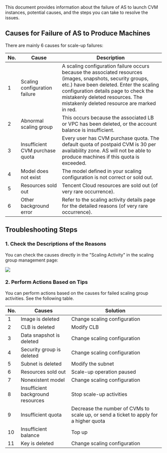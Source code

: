 This document provides information about the failure of AS to launch CVM instances, potential causes, and the steps you can take to resolve the issues.

## Causes for Failure of AS to Produce Machines

There are mainly 6 causes for scale-up failures:

| No. | Cause | Description | 
|---------|---------|---------|
| 1 | Scaling configuration failure | A scaling configuration failure occurs because the associated resources (images, snapshots, security groups, etc.) have been deleted. Enter the scaling configuration details page to check the mistakenly deleted resources. The mistakenly deleted resource are marked in red.  | 
| 2 | Abnormal scaling group | This occurs because the associated LB or VPC has been deleted, or the account balance is insufficient.  | 
| 3 | Insufficient CVM purchase quota | Every user has CVM purchase quota. The default quota of postpaid CVM is 30 per availability zone. AS will not be able to produce machines if this quota is exceeded.  | 
| 4 | Model does not exist | The model defined in your scaling configuration is not correct or sold out.  | 
| 5 | Resources sold out |Tencent Cloud resources are sold out (of very rare occurrence).  | 
| 6 | Other background error | Refer to the scaling activity details page for the detailed reasons (of very rare occurrence).  | 

## Troubleshooting Steps

### 1. Check the Descriptions of the Reasons

You can check the causes directly in the "Scaling Activity" in the scaling group management page:

![](https://mc.qcloudimg.com/static/img/51e997b42d2d7e7ce6d8bf3f2e662411/0.jpg)

### 2. Perform Actions Based on Tips

You can perform actions based on the causes for failed scaling group activities. See the following table.

| No. | Causes | Solution | 
|---------|---------|---------|
| 1 | Image is deleted | 	Change scaling configuration | 
| 2 | CLB is deleted | Modify CLB | 
| 3 | Data snapshot is deleted | Change scaling configuration | 
| 4 |Security group is deleted | Change scaling configuration | 
| 5 | Subnet is deleted | Modify the subnet | 
| 6 | Resources sold out | Scale-up operation paused | 
| 7 | Nonexistent model | Change scaling configuration | 
| 8 | Insufficient background resources | Stop scale-up activities| 
| 9 | Insufficient quota | Decrease the number of CVMs to scale up, or send a ticket to apply for a higher quota | 
| 10 | Insufficient balance | Top up | 
| 11 | Key is deleted | Change scaling configuration | 


